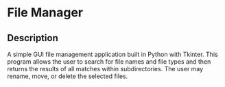 # File Manager

## Description 
  A simple GUI file management application built in Python with Tkinter. This program allows the user to search for file names and file types and then returns the results of all matches within subdirectories. The user may rename, move, or delete the selected files.